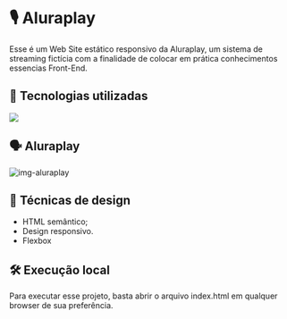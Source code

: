# 🎙️ Aluraplay
Esse é um Web Site estático responsivo da Aluraplay, um sistema de streaming fictícia com a finalidade de colocar em prática conhecimentos essencias Front-End.

## 🚀 Tecnologias utilizadas
<div align="left">
    <a href="https://skillicons.dev">
        <img src="https://skillicons.dev/icons?i=html,css"/>
    </a>
</div>

## 🗣️ Aluraplay
![img-aluraplay](https://github.com/user-attachments/assets/a991f1bc-35c8-424b-8f25-781ddc01bc1e)

## 🔎 Técnicas de design
- HTML semântico;
- Design responsivo.
- Flexbox

## 🛠️ Execução local
Para executar esse projeto, basta abrir o arquivo index.html em qualquer browser de sua preferência.
